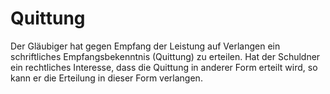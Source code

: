# Quittung

Der Gläubiger hat gegen Empfang der Leistung auf Verlangen ein schriftliches Empfangsbekenntnis (Quittung) zu erteilen. Hat der Schuldner ein rechtliches Interesse, dass die Quittung in anderer Form erteilt wird, so kann er die Erteilung in dieser Form verlangen.